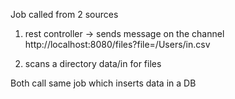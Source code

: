 

Job called from 2 sources
1. rest controller -> sends message on the channel
http://localhost:8080/files?file=/Users/in.csv

2. scans a directory data/in for files

Both call same job which inserts data in a DB